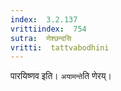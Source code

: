 ```yaml
---
index:  3.2.137
vrittiindex:  754
sutra:  णेश्छन्दसि
vritti:  tattvabodhini 
---
```


पारयिष्णव इति। `अयामन्ते`ति णेरय्। 

